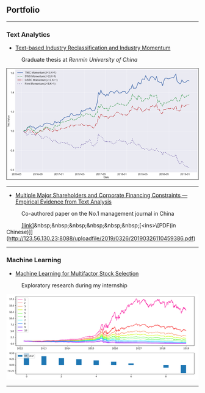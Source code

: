 ## Portfolio

---

### Text Analytics 

- [Text-based Industry Reclassification and Industry Momentum](/ind_momentum.md)

&nbsp;&nbsp;&nbsp;&nbsp;&nbsp;&nbsp;&nbsp;&nbsp;&nbsp;&nbsp;Graduate thesis at _Renmin University of China_

<img src="images/ind_momentum_cover.png?raw=true"/>

---

- [Multiple Major Shareholders and Corporate Financing Constraints — Empirical Evidence from Text Analysis](/fin_constraint)

&nbsp;&nbsp;&nbsp;&nbsp;&nbsp;&nbsp;&nbsp;&nbsp;&nbsp;&nbsp;Co-authored paper on the No.1 management journal in China   

&nbsp;&nbsp;&nbsp;&nbsp;&nbsp;&nbsp;&nbsp;&nbsp;&nbsp;&nbsp;[<ins>\[link\]</ins>](http://eng.oversea.cnki.net/kcms/detail/detail.aspx?filename=GLSJ201712012&DBName=cjfqtotal&dbcode=cjfq&uid=WEEvREdxOWJmbC9oM1NjYkZCbDZZNXlHc0xvSmxtOXpGWG90d21oKzNDdnQ=$R1yZ0H6jyaa0en3RxVUd8df-oHi7XMMDo7mtKT6mSmEvTuk11l2gFA!!)&nbsp;&nbsp;&nbsp;&nbsp;&nbsp;&nbsp;[<ins>\[PDF(in Chinese)\]</ins>](http://123.56.130.23:8088/uploadfile/2019/0326/20190326110459386.pdf)

---

### Machine Learning

- [Machine Learning for Multifactor Stock Selection](/ml_multifactor)

&nbsp;&nbsp;&nbsp;&nbsp;&nbsp;&nbsp;&nbsp;&nbsp;&nbsp;&nbsp;Exploratory research during my internship

<img src="images/ml_multifactor_cover.png?raw=true"/>

---
